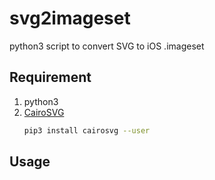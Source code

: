 # svg2imageset

python3 script to convert SVG to iOS .imageset

## Requirement

1. python3
2. [CairoSVG](https://cairosvg.org/documentation/)
    ```bash
    pip3 install cairosvg --user
    ```

## Usage


